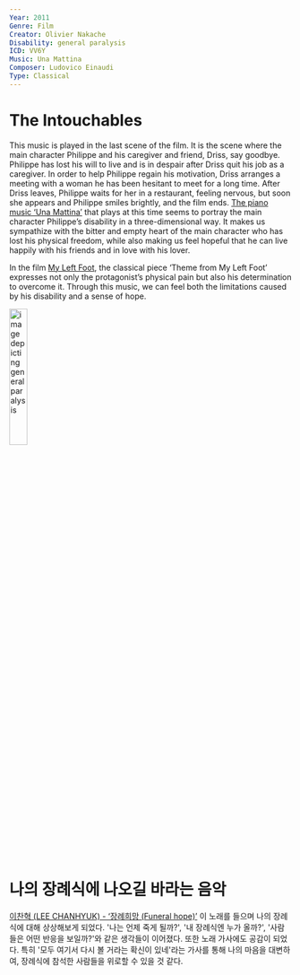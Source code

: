 ```yaml
---
Year: 2011
Genre: Film
Creator: Olivier Nakache
Disability: general paralysis
ICD: VV6Y
Music: Una Mattina 
Composer: Ludovico Einaudi 
Type: Classical
---
```


# The Intouchables

This music is played in the last scene of the film. It is the scene where the main character Philippe and his caregiver and friend, Driss, say goodbye. Philippe has lost his will to live and is in despair after Driss quit his job as a caregiver. In order to help Philippe regain his motivation, Driss arranges a meeting with a woman he has been hesitant to meet for a long time. After Driss leaves, Philippe waits for her in a restaurant, feeling nervous, but soon she appears and Philippe smiles brightly, and the film ends. [The piano music ‘Una Mattina’](https://youtu.be/ymMYzb2HBsg?si=3QtQ2TQubA58KmSm) that plays at this time seems to portray the main character Philippe’s disability in a three-dimensional way. It makes us sympathize with the bitter and empty heart of the main character who has lost his physical freedom, while also making us feel hopeful that he can live happily with his friends and in love with his lover.

In the film [My Left Foot](kim_jua.md), the classical piece ‘Theme from My Left Foot’ expresses not only the protagonist’s physical pain but also his determination to overcome it. Through this music, we can feel both the limitations caused by his disability and a sense of hope.

<img src="./kim_naeun_img.PNG" alt="image depicting general paralysis" style="width:25%;" />

# 나의 장례식에 나오길 바라는 음악

[이찬혁 (LEE CHANHYUK) - ‘장례희망 (Funeral hope)’](https://youtu.be/GE4V_fa9pkQ?si=OfF9GwUbDOBJaj7U)
이 노래를 들으며 나의 장례식에 대해 상상해보게 되었다. '나는 언제 죽게 될까?', '내 장례식엔 누가 올까?', '사람들은 어떤 반응을 보일까?'와 같은 생각들이 이어졌다. 또한 노래 가사에도 공감이 되었다. 특히 '모두 여기서 다시 볼 거라는 확신이 있네'라는 가사를 통해 나의 마음을 대변하여, 장례식에 참석한 사람들을 위로할 수 있을 것 같다. 

